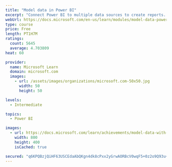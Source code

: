 ```yaml
---
title: "Model data in Power BI"
excerpt: "Connect Power BI to multiple data sources to create reports. Define the relationship between your data sources."
webUrl: https://docs.microsoft.com/en-us/learn/modules/model-data-power-bi/
type: course
price: Free
length: PT1H7M
ratings:
  count: 5645
  average: 4.703809
heat: 60

provider:
  name: Microsoft Learn
  domain: microsoft.com
  images:
    - url: /assets/images/organizations/microsoft.com-50x50.jpg
      width: 50
      height: 50

levels:
  - Intermediate

topics:
  - Power BI

images:
  - url: https://docs.microsoft.com/learn/achievements/model-data-with-power-bi-desktop-social.png
    width: 800
    height: 400
    isCached: true

secured: "q6KPQBzjQiHF63USCEdaAbQKgn4dk8cPxx2yGrwAORBcV0wqF5+0z2o9Q93u+4tM1yC226aRI8gpoiUy8Bjpb1rg1vMsqYvVfDa8gSqMEr0ZgFXC6NwjvUFci8YiGFS3BlLAJvZnpgQ+olOBxm67qEaM6aEBMhjQlo0yZZ/rtZzPO6L65b7GAuVuExRpJhEBC9zfmSRDcdZrgaD+fe3oNZjgDcpTyE0uT3lVjgSK9w9y38pd6XCczZ+f4ZxWpdog8AKq5QcVc8YuJG54olYV3V0lziI6hiXn7NONhATn8hCWHZ7GQdVgq9K9DUjayM2EHi+f8lbjNsSlB+nxKx6SRn+C3an6TPWqDB9p1OdBizqlzcA+DyedSp0DmrQMbhQu715wWDCr9JUQn34YkxompsX7u7K+V1RPQB6en5Fv+A0=;8WHxrhKXFRYhyGtsIeSXRQ=="
---
```


